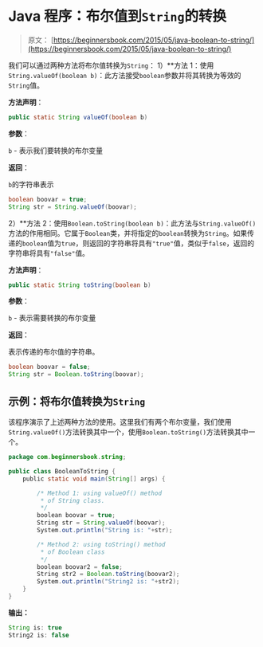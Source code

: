# Java 程序：布尔值到`String`的转换

> 原文： [https://beginnersbook.com/2015/05/java-boolean-to-string/](https://beginnersbook.com/2015/05/java-boolean-to-string/)

我们可以通过两种方法将布尔值转换为`String`：
1）**方法 1：使用`String.valueOf(boolean b)`：此方法接受`boolean`参数并将其转换为等效的`String`值。

**方法声明**：

```java
public static String valueOf(boolean b)
```

**参数**：

`b` - 表示我们要转换的布尔变量

**返回**：

`b`的字符串表示

```java
boolean boovar = true;
String str = String.valueOf(boovar);
```

2）**方法 2：使用`Boolean.toString(boolean b)`：此方法与`String.valueOf()`方法的作用相同。它属于`Boolean`类，并将指定的`boolean`转换为`String`。如果传递的`boolean`值为`true`，则返回的字符串将具有`"true"`值，类似于`false`，返回的字符串将具有`"false"`值。

**方法声明**：

```java
public static String toString(boolean b)
```

**参数**：

`b` - 表示需要转换的布尔变量

**返回**：

表示传递的布尔值的字符串。

```java
boolean boovar = false;
String str = Boolean.toString(boovar);
```

## 示例：将布尔值转换为`String`

该程序演示了上述两种方法的使用。这里我们有两个布尔变量，我们使用`String.valueOf()`方法转换其中一个，使用`Boolean.toString()`方法转换其中一个。

```java
package com.beginnersbook.string;

public class BooleanToString {
    public static void main(String[] args) {

        /* Method 1: using valueOf() method
         * of String class.
         */
        boolean boovar = true;
        String str = String.valueOf(boovar);
        System.out.println("String is: "+str);

        /* Method 2: using toString() method 
         * of Boolean class
         */
        boolean boovar2 = false;
        String str2 = Boolean.toString(boovar2);
        System.out.println("String2 is: "+str2);
    }
}
```

**输出：**

```java
String is: true
String2 is: false
```

